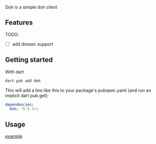 <!-- 
This README describes the package. If you publish this package to pub.dev,
this README's contents appear on the landing page for your package.

For information about how to write a good package README, see the guide for
[writing package pages](https://dart.dev/guides/libraries/writing-package-pages). 

For general information about developing packages, see the Dart guide for
[creating packages](https://dart.dev/guides/libraries/create-library-packages)
and the Flutter guide for
[developing packages and plugins](https://flutter.dev/developing-packages). 
-->

Doh is a simple doh client

## Features

TODO: 
- [ ] add dnssec support
## Getting started
With dart
```` sh
dart pub add doh
````
This will add a line like this to your package's pubspec.yaml (and run an implicit dart pub get):
```` yaml
dependencies:
  doh: ^0.0.3+1
````

## Usage

<!-- TODO: Include short and useful examples for package users. Add longer examples
to `/example` folder.  -->

[example](./example/example.md)
<!-- ```dart
const like = 'sample';
``` -->

<!-- ## Additional information

TODO: Tell users more about the package: where to find more information, how to 
contribute to the package, how to file issues, what response they can expect 
from the package authors, and more. -->

